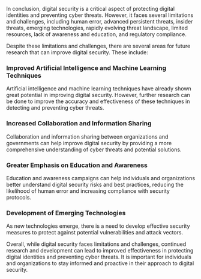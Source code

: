 
In conclusion, digital security is a critical aspect of protecting digital identities and preventing cyber threats. However, it faces several limitations and challenges, including human error, advanced persistent threats, insider threats, emerging technologies, rapidly evolving threat landscape, limited resources, lack of awareness and education, and regulatory compliance.

Despite these limitations and challenges, there are several areas for future research that can improve digital security. These include:

### Improved Artificial Intelligence and Machine Learning Techniques

Artificial intelligence and machine learning techniques have already shown great potential in improving digital security. However, further research can be done to improve the accuracy and effectiveness of these techniques in detecting and preventing cyber threats.

### Increased Collaboration and Information Sharing

Collaboration and information sharing between organizations and governments can help improve digital security by providing a more comprehensive understanding of cyber threats and potential solutions.

### Greater Emphasis on Education and Awareness

Education and awareness campaigns can help individuals and organizations better understand digital security risks and best practices, reducing the likelihood of human error and increasing compliance with security protocols.

### Development of Emerging Technologies

As new technologies emerge, there is a need to develop effective security measures to protect against potential vulnerabilities and attack vectors.

Overall, while digital security faces limitations and challenges, continued research and development can lead to improved effectiveness in protecting digital identities and preventing cyber threats. It is important for individuals and organizations to stay informed and proactive in their approach to digital security.

